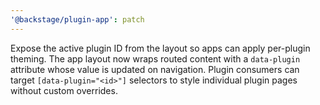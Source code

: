 ```yaml
---
'@backstage/plugin-app': patch
---
```


Expose the active plugin ID from the layout so apps can apply per-plugin theming. The app layout now wraps routed content with a `data-plugin` attribute whose value is updated on navigation. Plugin consumers can target `[data-plugin="<id>"]` selectors to style individual plugin pages without custom overrides.
